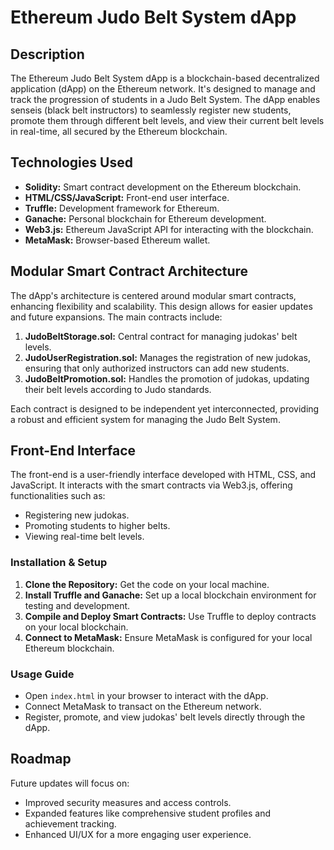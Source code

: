 # Ethereum Judo Belt System dApp

## Description

The Ethereum Judo Belt System dApp is a blockchain-based decentralized application (dApp) on the Ethereum network. It's designed to manage and track the progression of students in a Judo Belt System. The dApp enables senseis (black belt instructors) to seamlessly register new students, promote them through different belt levels, and view their current belt levels in real-time, all secured by the Ethereum blockchain.

## Technologies Used

- **Solidity:** Smart contract development on the Ethereum blockchain.
- **HTML/CSS/JavaScript:** Front-end user interface.
- **Truffle:** Development framework for Ethereum.
- **Ganache:** Personal blockchain for Ethereum development.
- **Web3.js:** Ethereum JavaScript API for interacting with the blockchain.
- **MetaMask:** Browser-based Ethereum wallet.

## Modular Smart Contract Architecture

The dApp's architecture is centered around modular smart contracts, enhancing flexibility and scalability. This design allows for easier updates and future expansions. The main contracts include:

1. **JudoBeltStorage.sol:** Central contract for managing judokas' belt levels.
2. **JudoUserRegistration.sol:** Manages the registration of new judokas, ensuring that only authorized instructors can add new students.
3. **JudoBeltPromotion.sol:** Handles the promotion of judokas, updating their belt levels according to Judo standards.

Each contract is designed to be independent yet interconnected, providing a robust and efficient system for managing the Judo Belt System.

## Front-End Interface

The front-end is a user-friendly interface developed with HTML, CSS, and JavaScript. It interacts with the smart contracts via Web3.js, offering functionalities such as:

- Registering new judokas.
- Promoting students to higher belts.
- Viewing real-time belt levels.

### Installation & Setup

1. **Clone the Repository:** Get the code on your local machine.
2. **Install Truffle and Ganache:** Set up a local blockchain environment for testing and development.
3. **Compile and Deploy Smart Contracts:** Use Truffle to deploy contracts on your local blockchain.
4. **Connect to MetaMask:** Ensure MetaMask is configured for your local Ethereum blockchain.

### Usage Guide

- Open `index.html` in your browser to interact with the dApp.
- Connect MetaMask to transact on the Ethereum network.
- Register, promote, and view judokas' belt levels directly through the dApp.

## Roadmap

Future updates will focus on:

- Improved security measures and access controls.
- Expanded features like comprehensive student profiles and achievement tracking.
- Enhanced UI/UX for a more engaging user experience.
